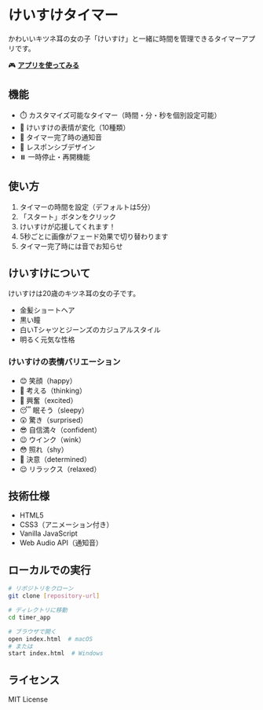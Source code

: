 # けいすけタイマー

かわいいキツネ耳の女の子「けいすけ」と一緒に時間を管理できるタイマーアプリです。

🎮 **[アプリを使ってみる](https://tejastice.github.io/keisuke-timer/)**

## 機能

- ⏱️ カスタマイズ可能なタイマー（時間・分・秒を個別設定可能）
- 🦊 けいすけの表情が変化（10種類）
- 🎵 タイマー完了時の通知音
- 📱 レスポンシブデザイン
- ⏸️ 一時停止・再開機能

## 使い方

1. タイマーの時間を設定（デフォルトは5分）
2. 「スタート」ボタンをクリック
3. けいすけが応援してくれます！
4. 5秒ごとに画像がフェード効果で切り替わります
5. タイマー完了時には音でお知らせ

## けいすけについて

けいすけは20歳のキツネ耳の女の子です。
- 金髪ショートヘア
- 黒い瞳
- 白いTシャツとジーンズのカジュアルスタイル
- 明るく元気な性格

### けいすけの表情バリエーション
- 😊 笑顔（happy）
- 🤔 考える（thinking）
- 🎉 興奮（excited）
- 😴 眠そう（sleepy）
- 😲 驚き（surprised）
- 😎 自信満々（confident）
- 😉 ウインク（wink）
- 😳 照れ（shy）
- 💪 決意（determined）
- 😌 リラックス（relaxed）

## 技術仕様

- HTML5
- CSS3（アニメーション付き）
- Vanilla JavaScript
- Web Audio API（通知音）

## ローカルでの実行

```bash
# リポジトリをクローン
git clone [repository-url]

# ディレクトリに移動
cd timer_app

# ブラウザで開く
open index.html  # macOS
# または
start index.html  # Windows
```

## ライセンス

MIT License